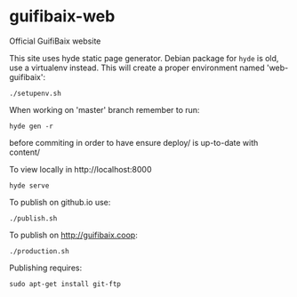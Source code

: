 guifibaix-web
=============

Official GuifiBaix website

This site uses hyde static page generator.
Debian package for `hyde` is old, use a virtualenv instead.
This will create a proper environment named 'web-guifibaix':

	./setupenv.sh

When working on 'master' branch remember to run:

	hyde gen -r

before commiting in order to have ensure deploy/ is up-to-date with content/

To view locally in http://localhost:8000

	hyde serve

To publish on github.io use:

	./publish.sh

To publish on http://guifibaix.coop:

	./production.sh

Publishing requires:

	sudo apt-get install git-ftp

